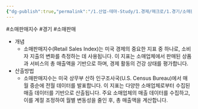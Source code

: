 ```yaml
---
{"dg-publish":true,"permalink":"/1.산업-테마-Study/1.경제/매크로/1.경기/소매판매/소매판매지수/","created":"2024-11-20T21:02:27.026+09:00","updated":"2025-06-03T20:07:19.681+09:00"}
---
```



#소매판매지수 #경기 #소매판매

- 개념
	- 소매판매지수(Retail Sales Index)는 미국 경제의 중요한 지표 중 하나로, 소비자 지출의 변화를 측정하는 데 사용됩니다. 이 지표는 소매업체에서 판매된 상품과 서비스의 총 매출액을 기반으로 하며, 경제 활동의 건강 상태를 평가합니다.
- 산출방법
	- 소매판매지수는 미국 상무부 산하 인구조사국(U.S. Census Bureau)에서 매월 중순에 전월 데이터를 발표합니다. 이 지표는 다양한 소매업체로부터 수집된 매출 데이터를 기반으로 산출됩니다. 주요 소매업체의 매출 데이터를 수집하고, 이를 계절 조정하여 월별 변동성을 줄인 후, 총 매출액을 계산합니다.
